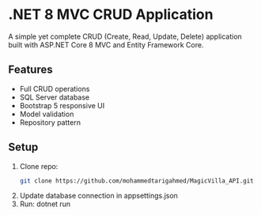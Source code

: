 # .NET 8 MVC CRUD Application

A simple yet complete CRUD (Create, Read, Update, Delete) application built with ASP.NET Core 8 MVC and Entity Framework Core.

## Features
- Full CRUD operations
- SQL Server database
- Bootstrap 5 responsive UI
- Model validation
- Repository pattern

## Setup
1. Clone repo:
   ```bash
   git clone https://github.com/mohammedtarigahmed/MagicVilla_API.git

2. Update database connection in appsettings.json
3. Run:
   dotnet run
